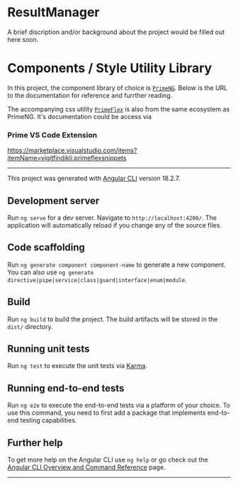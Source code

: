 # ResultManager

A brief discription and/or background about the project would be filled out here soon.

# Components / Style Utility Library

In this project, the component library of choice is [`PrimeNG`](https://primeng.org/). Below is the URL to the documentation for reference and furrther reading.


The accompanying css utility [`PrimeFlex`](https://primeflex.org/) is also from the same ecosystem as PrimeNG. It's documentation could be access via 

### Prime VS Code Extension
https://marketplace.visualstudio.com/items?itemName=yigitfindikli.primeflexsnippets

***

This project was generated with [Angular CLI](https://github.com/angular/angular-cli) version 18.2.7.

## Development server

Run `ng serve` for a dev server. Navigate to `http://localhost:4200/`. The application will automatically reload if you change any of the source files.

## Code scaffolding

Run `ng generate component component-name` to generate a new component. You can also use `ng generate directive|pipe|service|class|guard|interface|enum|module`.

## Build

Run `ng build` to build the project. The build artifacts will be stored in the `dist/` directory.

## Running unit tests

Run `ng test` to execute the unit tests via [Karma](https://karma-runner.github.io).

## Running end-to-end tests

Run `ng e2e` to execute the end-to-end tests via a platform of your choice. To use this command, you need to first add a package that implements end-to-end testing capabilities.

## Further help

To get more help on the Angular CLI use `ng help` or go check out the [Angular CLI Overview and Command Reference](https://angular.dev/tools/cli) page.


***
